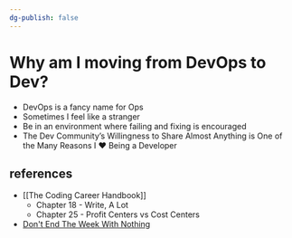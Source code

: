 ```yaml
---
dg-publish: false
---
```

# Why am I moving from DevOps to Dev?

- DevOps is a fancy name for Ops
- Sometimes I feel like a stranger
- Be in an environment where failing and fixing is encouraged
- The Dev Community’s Willingness to Share Almost Anything is One of the Many Reasons I ❤️ Being a Developer

## references

- [[The Coding Career Handbook]]
    - Chapter 18 - Write, A Lot
    - Chapter 25 - Profit Centers vs Cost Centers
- [Don't End The Week With Nothing](https://training.kalzumeus.com/newsletters/archive/do-not-end-the-week-with-nothing)
